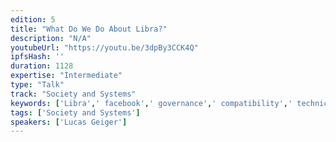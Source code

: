 ```yaml
---
edition: 5
title: "What Do We Do About Libra?"
description: "N/A"
youtubeUrl: "https://youtu.be/3dpBy3CCK4Q"
ipfsHash: ''
duration: 1128
expertise: "Intermediate"
type: "Talk"
track: "Society and Systems"
keywords: ['Libra',' facebook',' governance',' compatibility',' technical']
tags: ['Society and Systems']
speakers: ['Lucas Geiger']
---
```

